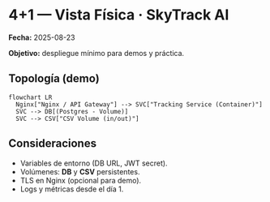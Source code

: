 # 4+1 — Vista Física · SkyTrack AI
**Fecha:** 2025-08-23

**Objetivo:** despliegue mínimo para demos y práctica.

## Topología (demo)
```mermaid
flowchart LR
  Nginx["Nginx / API Gateway"] --> SVC["Tracking Service (Container)"]
  SVC --> DB[(Postgres - Volume)]
  SVC --> CSV["CSV Volume (in/out)"]
```

## Consideraciones
- Variables de entorno (DB URL, JWT secret).
- Volúmenes: **DB** y **CSV** persistentes.
- TLS en Nginx (opcional para demo).
- Logs y métricas desde el día 1.
